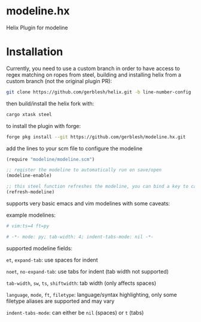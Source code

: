 # modeline.hx
Helix Plugin for modeline

# Installation
Currently, you need to use a custom branch in order to have access to regex matching on ropes from steel, building and installing helix from a custom branch (not the original plugin PR):
```sh
git clone https://github.com/gerblesh/helix.git -b line-number-config
```

then build/install the helix fork with:
```sh
cargo xtask steel
```

to install the plugin with forge:
```sh
forge pkg install --git https://github.com/gerblesh/modeline.hx.git
```

add the lines to your scm file to configure the modeline

```scheme
(require "modeline/modeline.scm")

;; register the modeline to automatically run on save/open
(modeline-enable)

;; this steel function refreshes the modeline, you can bind a key to call it manually in your helix/init.scm or config.toml
(refresh-modeline)
```

supports very basic emacs and vim modelines with some caveats:

example modelines:
```py
# vim:ts=4 ft=py
```

```py
# -*- mode: py; tab-width: 4; indent-tabs-mode: nil -*-
```

supported modeline fields:

`et`, `expand-tab`: use spaces for indent

`noet`, `no-expand-tab`: use tabs for indent (tab width not supported)

`tab-width`, `sw`, `ts`, `shiftwidth`: tab width (only affects spaces)

`language`, `mode`, `ft`, `filetype`: language/syntax highlighting, only some filetype aliases are supported and may vary

`indent-tabs-mode`: can either be `nil` (spaces) or `t` (tabs)
